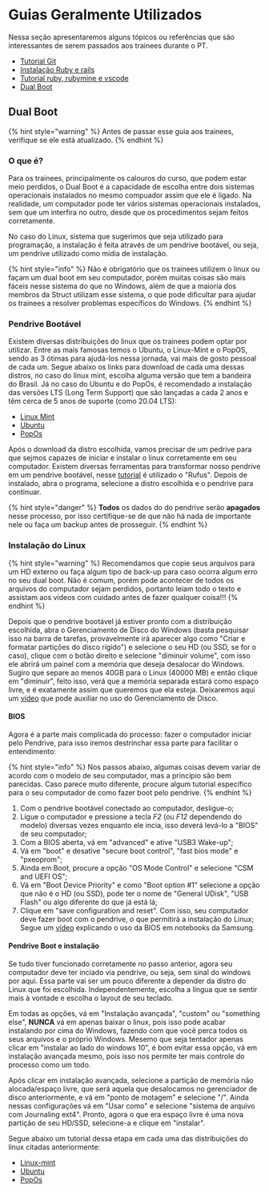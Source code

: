 # Guias Geralmente Utilizados

Nessa seção apresentaremos alguns tópicos ou referências que são interessantes de serem passados aos trainees durante o PT.

- [Tutorial Git](../../execucao/git/README.md)
- [Instalação Ruby e rails](../../execucao/ruby-on-rails/instalacao.md)
- [Tutorial ruby, rubymine e vscode](https://youtu.be/LJ5GhhaGlog)
- [Dual Boot](#dual-boot)

## Dual Boot

{% hint style="warning" %}
Antes de passar esse guia aos trainees, verifique se ele está atualizado.
{% endhint %}

### O que é?

Para os trainees, principalmente os calouros do curso, que podem estar meio perdidos, o Dual Boot é a capacidade de escolha entre dois sistemas operacionais instalados no mesmo compuador assim que ele é ligado. Na realidade, um computador pode ter vários sistemas operacionais instalados, sem que um interfira no outro, desde que os procedimentos sejam feitos corretamente.

No caso do Linux, sistema que sugerimos que seja utilizado para programação, a instalação é feita através de um pendrive bootável, ou seja, um pendrive utilizado como mídia de instalação.

{% hint style="info" %}
Não é obrigatório que os trainees utilizem o linux ou façam um dual boot em seu computador, porém muitas coisas são mais fáceis nesse sistema do que no Windows, além de que a maioria dos membros da Struct utilizam esse sistema, o que pode dificultar para ajudar os trainees a resolver problemas específicos do Windows.
{% endhint %}

### Pendrive Bootável

Existem diversas distribuições do linux que os trainees podem optar por utilizar. Entre as mais famosas temos o Ubuntu, o Linux-Mint e o PopOS, sendo as 3 ótimas para ajudá-los nessa jornada, vai mais de gosto pessoal de cada um. Segue abaixo os links para download de cada uma dessas distros, no caso do linux mint, escolha alguma versão que tem a bandeira do Brasil. Já no caso do Ubuntu e do PopOs, é recomendado a instalação das versões LTS (Long Term Support) que são lançadas a cada 2 anos e têm cerca de 5 anos de suporte (como 20.04 LTS):

- [Linux Mint](https://linuxmint.com/edition.php?id=284)
- [Ubuntu](https://ubuntu.com/download/desktop)
- [PopOs](https://pop.system76.com/)

Após o download da distro escolhida, vamos precisar de um pedrive para que sejmos capazes de iniciar e instalar o linux corretamente em seu computador. Existem diversas ferramentas para transformar nosso pendrive em um pendrive bootável, nesse [tutorial](https://youtu.be/bGrWprBkxvo) é utilizado o "Rufus". Depois de instalado, abra o programa, selecione a distro escolhida e o pendrive para continuar.

{% hint style="danger" %}
**Todos** os dados do do pendrive serão **apagados** nesse processo, por isso certifique-se de que não há nada de importante nele ou faça um backup antes de prosseguir. 
{% endhint %}

### Instalação do Linux

{% hint style="warning" %}
Recomendamos que copie seus arquivos para um HD externo ou faça algum tipo de back-up para caso ocorra algum erro no seu dual boot. Não é comum, porém pode acontecer de todos os arquivos do computador sejam perdidos, portanto leiam todo o texto e assistam aos vídeos com cuidado antes de fazer qualquer coisa!!!
{% endhint %}

Depois que o pendrive bootável já estiver pronto com a distribuição escolhida, abra o Gerenciamento de Disco do Windows (basta pesquisar isso na barra de tarefas, provavelmente irá aparecer algo como "Criar e formatar partições do disco rígido") e selecione o seu HD (ou SSD, se for o caso), clique com o botão direito e selecione "diminuir volume", com isso ele abrirá um painel com a memória que deseja desalocar do Windows. Sugiro que separe ao menos 40GB para o Linux (40000 MB) e então clique em "diminuir", feito isso, verá que a memória separada estará como espaço livre, e é exatamente assim que queremos que ela esteja. Deixaremos aqui um [vídeo](https://www.youtube.com/watch?v=tlNP2JPl0rw) que pode auxiliar no uso do Gerenciamento de Disco.

#### BIOS

Agora é a parte mais complicada do processo: fazer o computador iniciar pelo Pendrive, para isso iremos destrinchar essa parte para facilitar o entendimento:

{% hint style="info" %}
Nos passos abaixo, algumas coisas devem variar de acordo com o modelo de seu computador, mas a princípio são bem parecidas. Caso parece muito diferente, procure algum tutorial específico para o seu computador de como fazer boot pelo pendrive.
{% endhint %}

1. Com o pendrive bootável conectado ao computador, desligue-o;
2. Ligue o computador e pressione a tecla *F2* (ou *F12* dependendo do modelo) diversas vezes enquanto ele incia, isso deverá levá-lo a "BIOS" de seu computador;
3. Com a BIOS aberta, vá em "advanced" e ative "USB3 Wake-up";
4. Vá em "boot" e desative "secure boot control", "fast bios mode" e "pxeoprom";
5. Ainda em Boot, procure a opção "OS Mode Control" e selecione "CSM and UEFI OS";
6. Vá em "Boot Device Priority" e como "Boot option #1" selecione a opção que não é o HD (ou SSD), pode ter o nome de "General UDisk", "USB Flash" ou algo diferente do que já está lá;
7. Clique em "save configuration and reset". Com isso, seu computador deve fazer boot com o pendrive, o que permitirá a instalação do Linux;  
Segue um [vídeo](https://www.youtube.com/watch?v=_pdKLVtrw-Q) explicando o uso da BIOS em notebooks da Samsung.

#### Pendrive Boot e instalação

Se tudo tiver funcionado corretamente no passo anterior, agora seu computador deve ter inciado via pendrive, ou seja, sem sinal do windows por aqui. Essa parte vai ser um pouco diferente a depender da distro do Linux que foi escolhida. Independentemente, escolha a língua que se sentir mais à vontade e escolha o layout de seu teclado.

Em todas as opções, vá em "Instalação avançada", "custom" ou "something else", **NUNCA** vá em apenas baixar o linux, pois isso pode acabar instalando por cima do Windows, fazendo com que você perca todos os seus arquivos e o próprio Windows. Mesemo que seja tentador apenas clicar em "instalar ao lado do windows 10", é bom evitar essa opção, vá em instalação avançada mesmo, pois isso nos permite ter mais controle do processo como um todo.

Após clicar em instalação avançada, selecione a partição de memória não alocada/espaço livre, que será aquela que desalocamos no gerenciador de disco anteriormente, e vá em "ponto de motagem" e selecione "/". Ainda nessas configurações vá em "Usar como" e selecione "sistema de arquivo com Journaling ext4". Pronto, agora o que era espaço livre é uma nova partição de seu HD/SSD, selecione-a e clique em "instalar".

Segue abaixo um tutorial dessa etapa em cada uma das distribuições do linux citadas anteriormente:

- [Linux-mint](https://youtu.be/KV6KiveQTpI?t=504)
- [Ubuntu](https://www.youtube.com/watch?v=45--PnNFATU)
- [PopOs](https://youtu.be/EXZ7_DVxztQ?t=360)
